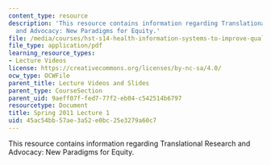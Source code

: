 ```yaml
---
content_type: resource
description: 'This resource contains information regarding Translational Research
  and Advocacy: New Paradigms for Equity.'
file: /media/courses/hst-s14-health-information-systems-to-improve-quality-of-care-in-resource-poor-settings-spring-2012/45ac54bb57ae3a52e0bc25e3279a60c7_MITHST_S14S12_lec01_1101.pdf
file_type: application/pdf
learning_resource_types:
- Lecture Videos
license: https://creativecommons.org/licenses/by-nc-sa/4.0/
ocw_type: OCWFile
parent_title: Lecture Videos and Slides
parent_type: CourseSection
parent_uid: 9aeff07f-fed7-77f2-eb04-c542514b6797
resourcetype: Document
title: Spring 2011 Lecture 1
uid: 45ac54bb-57ae-3a52-e0bc-25e3279a60c7
---
```

This resource contains information regarding Translational Research and Advocacy: New Paradigms for Equity.